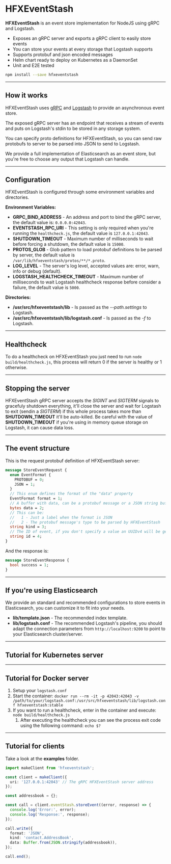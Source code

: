 # HFXEventStash

**HFXEventStash** is an event store implementation for NodeJS using gRPC and Logstash.

* Exposes an gRPC server and exports a gRPC client to easily store events
* You can store your events at every storage that Logstash supports
* Supports protobuf and json encoded messages
* Helm chart ready to deploy on Kubernetes as a DaemonSet
* Unit and E2E tested

```bash
npm install --save hfxeventstash
```

----------------------

## How it works

HFXEventStash uses [gRPC](https://grpc.io/) and [Logstash](https://www.elastic.co/products/logstash) to provide an asynchronous event store.

The exposed gRPC server has an endpoint that receives a stream of events and puts on Logstash's stdin to be stored in any storage system.

You can specify proto definitions for HFXEventStash, so you can send raw protobufs to server to be parsed into JSON to send to Logstash.

We provide a full implementation of Elasticsearch as an event store, but you're free to choose any output that Logstash can handle.

----------------------

## Configuration

HFXEventStash is configured through some environment variables and directories.

**Environment Variables:**

* **GRPC_BIND_ADDRESS** - An address and port to bind the gRPC server, the default value is: `0.0.0.0:42043`.
* **EVENTSTASH_RPC_URI** - This setting is only required when you're running the `healthcheck.js`, the default value is `127.0.0.1:42043`.
* **SHUTDOWN_TIMEOUT** - Maximum number of milliseconds to wait before forcing a shutdown, the default value is `15000`.
* **PROTOS_GLOB** - Glob pattern to load protobuf definitions to be parsed by server, the default value is `/var/lib/hfxeventstash/protos/**/*.proto`.
* **LOG_LEVEL** - The server's log level, accepted values are: error, warn, info or debug (default).
* **LOGSTASH_HEALTHCHECK_TIMEOUT** - Maximum number of milliseconds to wait Logstash healthcheck response before consider a failure, the default value is `5000`.

**Directories:**

* **/usr/src/hfxeventstash/lib** - Is passed as the *--path.settings* to Logstash.
* **/usr/src/hfxeventstash/lib/logstash.conf** - Is passed as the *-f* to Logstash.

----------------------

## Healthcheck

To do a healthcheck on HFXEventStash you just need to run `node build/healthcheck.js`, this process will return 0 if the server is healthy or 1 otherwise.

----------------------

## Stopping the server

HFXEventStash gRPC server accepts the *SIGINT* and *SIGTERM* signals to gracefuly shutdown everything, it'll close the server and wait for Logstash to exit (sendin a *SIGTERM*) if this whole process takes more than **SHUTDOWN_TIMEOUT** it'll be auto-killed. Be careful with the value of **SHUTDOWN_TIMEOUT** if you're using in memory queue storage on Logstash, it can cause data loss.

----------------------

## The event structure

This is the request protobuf definition of HFXEventStash server:

```protobuf
message StoreEventRequest {
  enum EventFormat {
    PROTOBUF = 0;
    JSON = 1;
  }
  // This enum defines the format of the "data" property
  EventFormat format = 1;
  // A buffer with data, can be a protobuf message or a JSON string buffer
  bytes data = 2;
  // This can be:
  //   1 - Just a label when the format is JSON 
  //   2 - The protobuf message's type to be parsed by HFXEventStash
  string kind = 3;
  // The ID of event, if you don't specify a value an UUIDv4 will be generated
  string id = 4;
}
```

And the response is:

```protobuf
message StoreEventResponse {
  bool success = 1;
}
```

----------------------

## If you're using Elasticsearch

We provide an standard and recommended configurations to store events in Elasticsearch, you can customize it to fit into your needs.

* **lib/template.json** - The recommended index template.
* **lib/logstash.conf** - The recommended Logstash's pipeline, you should adapt the connection parameters from `http://localhost:9200` to point to your Elasticsearch cluster/server.

----------------------

## Tutorial for Kubernetes server

----------------------

## Tutorial for Docker server

1. Setup your `logstash.conf`
2. Start the container: `docker run --rm -it -p 42043:42043 -v /path/to/your/logstash.conf:/usr/src/hfxeventstash/lib/logstash.conf hfxeventstash:stable`
3. If you want to run a healthcheck, enter in the container and execute: `node build/healthcheck.js`
	1. After executing the healthcheck you can see the process exit code using the following command: `echo $?`

----------------------

## Tutorial for clients

Take a look at the **examples** folder.

```typescript
import makeClient from 'hfxeventstash';

const client = makeClient({
  uri: '127.0.0.1:42043' // The gRPC HFXEventStash server address
});

const addressbook = {};

const call = client.eventStash.storeEvent((error, response) => {
  console.log('Error:', error);
  console.log('Response:', response);
});

call.write({
  format: 'JSON',
  kind: 'contact.AddressBook',
  data: Buffer.from(JSON.stringify(addressbook)),
});

call.end();
```